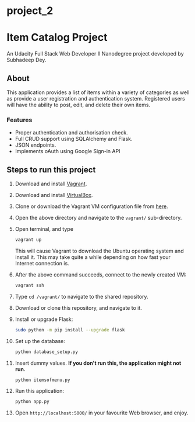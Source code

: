 # project_2
# Item Catalog Project
An Udacity Full Stack Web Developer II Nanodegree project developed by Subhadeep Dey.

## About
This application provides a list of items within a variety of categories as well as provide a user registration and authentication system. Registered users will have the ability to post, edit, and delete their own items.

### Features
- Proper authentication and authorisation check.
- Full CRUD support using SQLAlchemy and Flask.
- JSON endpoints.
- Implements oAuth using Google Sign-in API

## Steps to run this project

1. Download and install [Vagrant](https://www.vagrantup.com/downloads.html).

2. Download and install [VirtualBox](https://www.virtualbox.org/wiki/Downloads).

3. Clone or download the Vagrant VM configuration file from [here](https://github.com/udacity/fullstack-nanodegree-vm).

4. Open the above directory and navigate to the `vagrant/` sub-directory.

5. Open terminal, and type

   ```bash
   vagrant up
   ```

   This will cause Vagrant to download the Ubuntu operating system and install it. This may take quite a while depending on how fast your Internet connection is.

6. After the above command succeeds, connect to the newly created VM:

   ```bash
   vagrant ssh
   ```

8. Type `cd /vagrant/` to navigate to the shared repository.

9. Download or clone this repository, and navigate to it.

11. Install or upgrade Flask:
    ```bash
    sudo python -m pip install --upgrade flask
    ```
12. Set up the database:
    ```bash
    python database_setup.py
    ```
13. Insert dummy values. **If you don't run this, the application might not run.**
    ```bash
    python itemsofmenu.py
    ```
14. Run this application:
    ```bash
    python app.py
    ```
15. Open `http://localhost:5000/` in your favourite Web browser, and enjoy.
